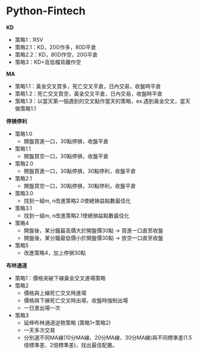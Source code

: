 # Python-Fintech

**KD**
* 策略1：RSV
* 策略2.1：KD，20G作多，80D平倉 
* 策略2.2：KD，80D作空，20G平倉
* 策略3：KD+高低檔背離作空

**MA**
* 策略1.1：黃金交叉買多，死亡交叉平倉，日內交易，收盤時平倉
* 策略1.2：死亡交叉買空，黃金交叉平倉，日內交易，收盤時平倉
* 策略1.3：以當天第一個遇到的交叉點作當天的策略，ex.遇到黃金交叉，當天做策略1.1

**停損停利**
* 策略1.0
  * 開盤買進一口，30點停損，收盤平倉
* 策略1.1
  * 開盤買空一口，30點停損，收盤平倉
* 策略2.0
  * 開盤買進一口，30點停損，30點停利，收盤平倉
* 策略2.1
  * 開盤買空一口，30點停損，30點停利，收盤平倉
* 策略3.0
  * 找到一組m, n改進策略2.0使總損益點數最佳化
* 策略3.1
  * 找到一組m, n改進策略2.1使總損益點數最佳化
* 策略4
  * 開盤後，某分鐘最高價大於開盤價30點 -> 買進一口直至收盤
  * 開盤後，某分鐘最低價小於開盤價30點 -> 放空一口直至收盤
* 策略5 
  * 改進策略4，加上停損30點


**布林通道**
* 策略1：價格突破下線黃金交叉進場策略
* 策略2
  * 價格與上線死亡交叉時進場
  * 價格與下線死亡交叉時出場，收盤時強制出場 
  * 一日進出場一次
* 策略3
  * 延伸布林通道逆勢策略 (策略1+策略2)
  * 一天多次交易
  * 分別選不同MA線(10分MA線、20分MA線、30分MA線)與不同標準差(1.5倍標準差、2倍標準差)，找出最佳配置。

